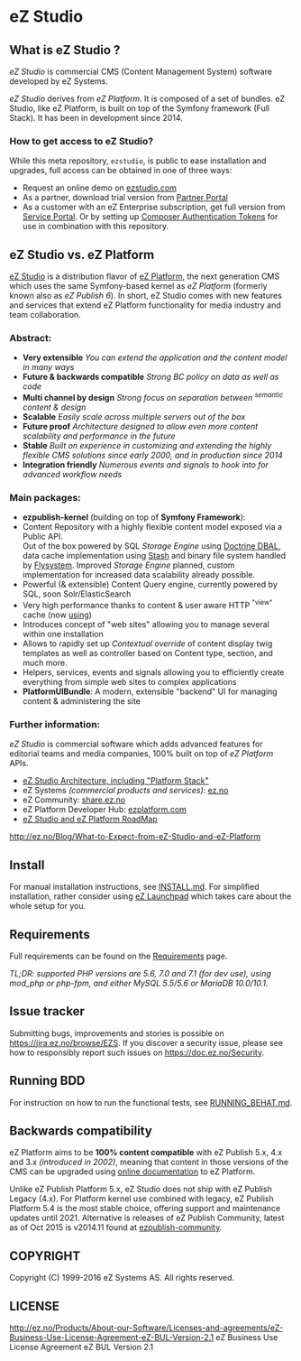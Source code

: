 # eZ Studio

## What is eZ Studio ?
*eZ Studio* is commercial CMS (Content Management System) software developed by eZ Systems.

*eZ Studio* derives from *eZ Platform*. It is composed of a set of bundles. eZ Studio, like eZ Platform, is built on top of the Symfony framework (Full Stack). It has been in development since 2014.

### How to get access to eZ Studio?

While this meta repository, `ezstudio`, is public to ease installation and upgrades, full access can be obtained in one of three ways:
- Request an online demo on [ezstudio.com](http://ezstudio.com/)
- As a partner, download trial version from [Partner Portal](http://ez.no/Partner-Portal)
- As a customer with an eZ Enterprise subscription, get full version from [Service Portal](https://support.ez.no/Downloads).
  Or by setting up [Composer Authentication Tokens](https://doc.ez.no/display/DEVELOPER/Using+Composer) for use in combination with this repository.

## eZ Studio vs. eZ Platform
[eZ Studio](http://ezstudio.com/) is a distribution flavor of [eZ Platform](http://ezplatform.com/), the next generation CMS which uses the same Symfony-based kernel as *eZ Platform* (formerly known also as *eZ Publish 6*).
In short, eZ Studio comes with new features and services that extend eZ Platform functionality for media industry and team collaboration.

### Abstract:
- **Very extensible** *You can extend the application and the content model in many ways*
- **Future & backwards compatible** *Strong BC policy on data as well as code*
- **Multi channel by design** *Strong focus on separation between <sup>semantic</sup> content & design*
- **Scalable** *Easily scale across multiple servers out of the box*
- **Future proof** *Architecture designed to allow even more content scalability and performance in the future*
- **Stable** *Built on experience in customizing and extending the highly flexible CMS solutions since early 2000, and in production since 2014*
- **Integration friendly** *Numerous events and signals to hook into for advanced workflow needs*

### Main packages:
- **ezpublish-kernel** (building on top of **Symfony Framework**):
 - Content Repository with a highly flexible content model exposed via a Public API.<br>
   Out of the box powered by SQL *Storage Engine* using [Doctrine DBAL](http://doctrine-dbal.readthedocs.org/en/latest/reference/configuration.html#driver),
   data cache implementation using [Stash](http://www.stashphp.com/Drivers.html) and binary file system handled by [Flysystem](https://github.com/thephpleague/flysystem#adapters).
   Improved *Storage Engine* planned, custom implementation for increased data scalability already possible.
 - Powerful (& extensible) Content Query engine, currently powered by SQL, soon Solr/ElasticSearch
 - Very high performance thanks to content & user aware HTTP <sup>"view"</sup> cache (now [using](https://github.com/FriendsOfSymfony/FOSHttpCacheBundle))
 - Introduces concept of "web sites" allowing you to manage several within one installation
 - Allows to rapidly set up *Contextual override* of content display twig templates as well as controller based on Content type, section, and much more.
 - Helpers, services, events and signals allowing you to efficiently create everything from simple web sites to complex applications
- **PlatformUIBundle**: A modern, extensible "backend" UI for managing content & administering the site

### Further information:
*eZ Studio* is commercial software which adds advanced features for editorial teams and media companies, 100% built on top of *eZ Platform* APIs.

- [eZ Studio Architecture, including "Platform Stack"](https://doc.ez.no/display/DEVELOPER/Architecture:+An+Open+Source+PHP+CMS+Built+On+Symfony2+Full+Stack)
- eZ Systems *(commercial products and services)*: [ez.no](http://ez.no)
- eZ Community: [share.ez.no](http://ez.no)
- eZ Platform Developer Hub: [ezplatform.com](https://ezplatform.com/)
- [eZ Studio and eZ Platform RoadMap](http://doc.ez.no/roadmap)

http://ez.no/Blog/What-to-Expect-from-eZ-Studio-and-eZ-Platform

## Install
For manual installation instructions, see [INSTALL.md](https://github.com/ezsystems/ezplatform-ee/blob/master/INSTALL.md).
For simplified installation, rather consider using [eZ Launchpad](https://ezsystems.github.io/launchpad/) which takes care about the whole setup for you.

## Requirements
Full requirements can be found on the [Requirements](https://doc.ez.no/pages/viewpage.action?pageId=31429536) page.

*TL;DR: supported PHP versions are 5.6, 7.0 and 7.1 (for dev use), using mod_php or php-fpm, and either MySQL 5.5/5.6 or MariaDB 10.0/10.1.*

## Issue tracker
Submitting bugs, improvements and stories is possible on https://jira.ez.no/browse/EZS.
If you discover a security issue, please see how to responsibly report such issues on https://doc.ez.no/Security.

## Running BDD
For instruction on how to run the functional tests, see [RUNNING_BEHAT.md](https://github.com/ezsystems/ezplatform/blob/master/RUNNING_BEHAT.md).

## Backwards compatibility
eZ Platform aims to be **100% content compatible** with eZ Publish 5.x, 4.x and 3.x *(introduced in 2002)*, meaning that content in those versions of the CMS can be upgraded using
[online documentation](http://doc.ez.no/eZ-Publish/Upgrading) to eZ Platform.

Unlike eZ Publish Platform 5.x, eZ Studio does not ship with eZ Publish Legacy (4.x). For Platform kernel use combined
with legacy, eZ Publish Platform 5.4 is the most stable choice, offering support and maintenance updates until 2021.
Alternative is releases of eZ Publish Community, latest as of Oct 2015 is v2014.11 found at
[ezpublish-community](https://github.com/ezsystems/ezpublish-community).

## COPYRIGHT
Copyright (C) 1999-2016 eZ Systems AS. All rights reserved.

## LICENSE
http://ez.no/Products/About-our-Software/Licenses-and-agreements/eZ-Business-Use-License-Agreement-eZ-BUL-Version-2.1 eZ Business Use License Agreement eZ BUL Version 2.1
